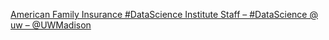 [American Family Insurance #DataScience Institute Staff – #DataScience @ uw – @UWMadison](https://qi.tc/qi/116139)